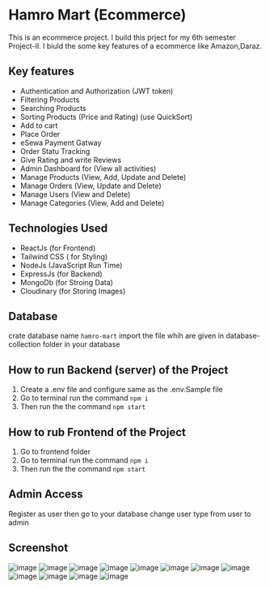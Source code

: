 # Hamro Mart (Ecommerce)

This is an ecommerce project. I build this prject for my 6th semester Project-II. I biuld the some key features of a ecommerce like Amazon,Daraz.

## Key features

- Authentication and Authorization (JWT token)
- Filtering Products
- Searching Products
- Sorting Products (Price and Rating) (use QuickSort)
- Add to cart
- Place Order
- eSewa Payment Gatway
- Order Statu Tracking
- Give Rating and write Reviews
- Admin Dashboard for (View all activities)
- Manage Products (View, Add, Update and Delete)
- Manage Orders (View, Update and Delete)
- Manage Users (View and Delete)
- Manage Categories (View, Add and Delete)

## Technologies Used

- ReactJs (for Frontend)
- Tailwind CSS ( for Styling)
- NodeJs (JavaScript Run Time)
- ExpressJs (for Backend)
- MongoDb (for Stroing Data)
- Cloudinary (for Storing Images)

## Database

crate database name `hamro-mart` import the file whih are given in database-collection folder in your database

## How to run Backend (server) of the Project

1. Create a .env file and configure same as the .env.Sample file
2. Go to terminal run the command `npm i `
3. Then run the the command `npm start`

## How to rub Frontend of the Project

1. Go to frontend folder
2. Go to terminal run the command `npm i `
3. Then run the the command `npm start`

## Admin Access

Register as user then go to your database change user type from user to admin

## Screenshot

![image](/screenshot/1.png)
![image](/screenshot/2.png)
![image](/screenshot/3.png)
![image](/screenshot/4.png)
![image](/screenshot/5.png)
![image](/screenshot/6.png)
![image](/screenshot/7.png)
![image](/screenshot/8.png)
![image](/screenshot/9.png)
![image](/screenshot/10.png)
![image](/screenshot/11.png)
![image](/screenshot/12.png)
